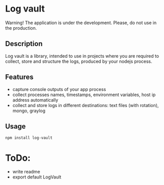 # Log vault

Warning! The application is under the development. Please, do not use in the production.

## Description

Log vault is a library, intended to use in projects where you are required to collect, store and structure the logs, produced by your nodejs process.

## Features

- capture console outputs of your app process
- collect processes names, timestamps, environment variables, host ip address automatically
- collect and store logs in different destinations: text files (with rotation), mongo, graylog

## Usage

```
npm install log-vault

```


# ToDo:
- write readme
- export default LogVault
